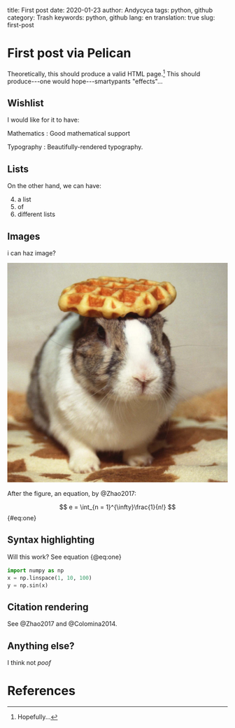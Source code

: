 title: First post
date: 2020-01-23
author: Andycyca
tags: python, github
category: Trash
keywords: python, github
lang: en
translation: true
slug: first-post

# First post via Pelican

Theoretically, this should produce a valid HTML page.[^test1] This should produce---one would hope---smartypants "effects"...

[^test1]: Hopefully...

## Wishlist

I would like for it to have:

Mathematics
: Good mathematical support

Typography
: Beautifully-rendered typography.

## Lists

On the other hand, we can have:

4. a list
5. of
6. different lists

## Images

i can haz image?

![Oolong the Rabbit](img/oolong.jpg "Oolong the rabbit")

After the figure, an equation, by @Zhao2017:

$$
e = \int_{n = 1}^{\infty}\frac{1}{n!}
$${#eq:one}

## Syntax highlighting

Will this work? See equation {@eq:one}

```python
import numpy as np
x = np.linspace(1, 10, 100)
y = np.sin(x)
```

## Citation rendering

See @Zhao2017 and @Colomina2014.

## Anything else?

I think not *poof*

# References